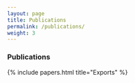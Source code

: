 ```yaml
---
layout: page
title: Publications
permalink: /publications/
weight: 3
---
```


### **Publications**

{% include papers.html title="Exports" %}


